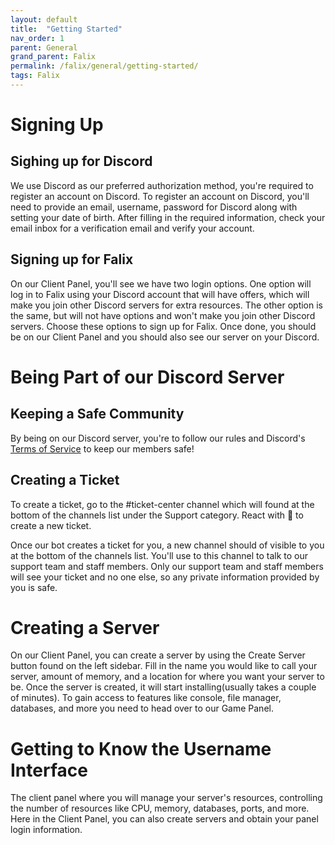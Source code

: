 ```yaml
---
layout: default
title:  "Getting Started"
nav_order: 1
parent: General
grand_parent: Falix
permalink: /falix/general/getting-started/
tags: Falix
---
```

# Signing Up
## Sighing up for Discord
We use Discord as our preferred authorization method, you're required to register an account on Discord. To register an account on Discord, you'll need to provide an email, username, password for Discord along with setting your date of birth. After filling in the required information, check your email inbox for a verification email and verify your account.

## Signing up for Falix
On our Client Panel, you'll see we have two login options. One option will log in to Falix using your Discord account that will have offers, which will make you join other Discord servers for extra resources. The other option is the same, but will not have options and won't make you join other Discord servers. Choose these options to sign up for Falix. Once done, you should be on our Client Panel and you should also see our server on your Discord.

# Being Part of our Discord Server
## Keeping a Safe Community
By being on our Discord server, you're to follow our rules and Discord's [Terms of Service](#) to keep our members safe!
## Creating a Ticket
To create a ticket, go to the #ticket-center channel which will found at the bottom of the channels list under the Support category. React with 🎫️ to create a new ticket.

Once our bot creates a ticket for you, a new channel should of visible to you at the bottom of the channels list. You'll use to this channel to talk to our support team and staff members. Only our support team and staff members will see your ticket and no one else, so any private information provided by you is safe.

# Creating a Server
On our Client Panel, you can create a server by using the Create Server button found on the left sidebar. Fill in the name you would like to call your server, amount of memory, and a location for where you want your server to be. Once the server is created, it will start installing(usually takes a couple of minutes). To gain access to features like console, file manager, databases, and more you need to head over to our Game Panel.

# Getting to Know the Username Interface
The client panel where you will manage your server's resources, controlling the number of resources like CPU, memory, databases, ports, and more. Here in the Client Panel, you can also create servers and obtain your panel login information.